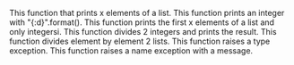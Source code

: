 This function  that prints x elements of a list.
This function  prints an integer with "{:d}".format().
This function prints the first x elements of a list and only integersi.
This function divides 2 integers and prints the result.
This function divides element by element 2 lists.
This function raises a type exception.
This function raises a name exception with a message.

